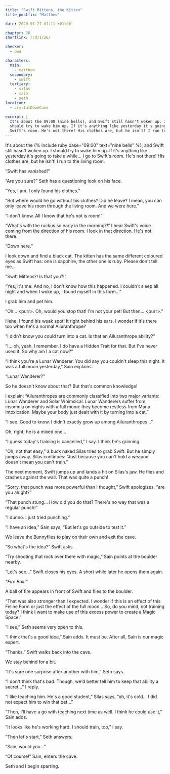 ```yaml
---
title: "Swift Mittens, the Kitten"
title_postfix: "Matthew"

date: 2020-01-27 01:11 +01:00

chapter: 26
shortlink: /cd/1/26/

checker:
  - pwa

characters:
  main:
    - matthew
  secondary:
    - swift
  tertiary:
    - silas
    - sain
    - seth
location:
  - crystalDownCave

excerpt: |
  It's about the 09:00 (nine bells), and Swift still hasn't woken up. I
  should try to wake him up. If it's anything like yesterday it's going to take a while… I go to
  Swift's room. He's not there! His clothes are, but he isn't! I run to the living room.
---
```

It's about the {% include ruby base="09:00" text="nine bells" %}, and Swift still hasn't woken up.
I should try to wake him up.
If it's anything like yesterday it's going to take a while…
I go to Swift's room.
He's not there!
His clothes are, but he isn't!
I run to the living room.

“Swift has vanished!”

“Are you sure?” Seth has a questioning look on his face.

“Yes, I am. I only found his clothes.”

“But where would he go without his clothes?
Did he leave? I mean, you can only leave his room through the living room.
And we were here.”

“I don't know. All I know that he's not is room!”

“What's with the ruckus so early in the morning?!” I hear Swift's voice coming from the direction of his room.
I look in that direction.
He's not there.

“Down here.”

I look down and find a black cat.
The kitten has the same different coloured eyes as Swift has: one is sapphire, the other one is ruby.
Please don't tell me…

“Swift Mittens?! Is that you?!”

“Yes, it's me.
And no, I don't know how this happened.
I couldn't sleep all night and when I woke up, I found myself in this form…”

I grab him and pet him.

“Oh… \<purr\>. Oh, would you stop that! I'm not your pet! But then… \<purr\>.”

Hehe, I found his weak spot!
It right behind his ears.
I wonder if it's there too when he's a normal Ailuranthrope?

“I didn't know you could turn into a cat.
Is that an Ailuranthrope ability?”

“I… oh, yeah, I remember.
I do have a Hidden Trait for that.
But I've never used it.
So why am I a cat now?”

“I think you're a Lunar Wanderer.
You did say you couldn't sleep this night.
It was a full moon yesterday,” Sain explains.

“Lunar Wanderer?”

So he doesn't know about that?
But that's common knowledge!

I explain: “Ailuranthropes are commonly classified into two major variants: Lunar Wanderer and Solar Whimsical.
Lunar Wanderers suffer from insomnia on nights with a full moon: they become restless from Mana Intoxication.
Maybe your body just dealt with it by turning into a cat.”

“I see. Good to know.
I didn't exactly grow up among Ailuranthropes…”

Oh, right, he is a mixed one…

“I guess today's training is cancelled,” I say.
I think he's grinning.

“Oh, not that easy,” a buck naked Silas tries to grab Swift.
But he simply jumps away.
Silas continues: “Just because you can't hold a weapon doesn't mean you can't train.”

The next moment, Swift jumps up and lands a hit on Silas's jaw.
He flies and crashes against the wall.
That was quite a punch!

“Sorry, that punch was more powerful than I thought,” Swift apologizes, “are you alright?”

“That punch stung…
How did you do that?
There's no way that was a regular punch!”

“I dunno. I just tried punching.”

“I have an idea,” Sain says, “But let's go outside to test it.”

We leave the Bunnyflies to play on their own and exit the cave.

“So what's the idea?” Swift asks.

“Try shooting that rock over there with magic,” Sain points at the boulder nearby.

“Let's see…” Swift closes his eyes. A short while later he opens them again.

*“Fire Ball!”*

A ball of fire appears in front of Swift and flies to the boulder.

“That was also stronger than I expected.
I wonder if this is an effect of this Feline Form or just the effect of the full moon…
So, do you mind, not training today?
I think I want to make use of this excess power to create a Magic Space.”

“I see,” Seth seems very open to this.

“I think that's a good idea,” Sain adds.
It must be.
After all, Sain is our magic expert.

“Thanks,” Swift walks back into the cave.

We stay behind for a bit.

“It's sure one surprise after another with him,” Seth says.

“I don't think that's bad.
Though, we'd better tell him to keep that ability a secret…” I reply.

“I like teaching him.
He's a good student,” Silas says, “oh, it's cold…
I did not expect him to win that bet…”

“Then, I'll have a go with teaching next time as well.
I think he could use it,” Sain adds.

“It looks like he's working hard.
I should train, too,” I say.

“Then let's start,” Seth answers.

“Sain, would you…”

“Of course!” Sain, enters the cave.

Seth and I begin sparring.
